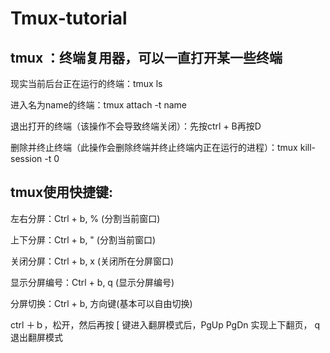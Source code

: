 # Tmux-tutorial
## tmux ：终端复用器，可以一直打开某一些终端

现实当前后台正在运行的终端：tmux ls

进入名为name的终端：tmux attach -t name

退出打开的终端（该操作不会导致终端关闭）：先按ctrl + B再按D

删除并终止终端（此操作会删除终端并终止终端内正在运行的进程）：tmux kill-session -t 0

## tmux使用快捷键:

左右分屏：Ctrl + b, % (分割当前窗口)

上下分屏：Ctrl + b, " (分割当前窗口)

关闭分屏：Ctrl + b, x (关闭所在分屏窗口)

显示分屏编号：Ctrl + b, q (显示分屏编号)

分屏切换：Ctrl + b, 方向键(基本可以自由切换)

ctrl ＋ｂ，松开，然后再按 [ 键进入翻屏模式后，PgUp PgDn 实现上下翻页， q退出翻屏模式
